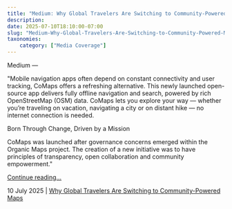 ```yaml
---
title: "Medium: Why Global Travelers Are Switching to Community-Powered Maps"
description: 
date: 2025-07-10T18:10:00-07:00
slug: "Medium-Why-Global-Travelers-Are-Switching-to-Community-Powered-Maps"
taxonomies:
    category: ["Media Coverage"]
---
```


Medium —
 
 
"Mobile navigation apps often depend on constant connectivity and user tracking, CoMaps offers a refreshing alternative. This newly launched open-source app delivers fully offline navigation and search, powered by rich OpenStreetMap (OSM) data. CoMaps lets you explore your way — whether you’re traveling on vacation, navigating a city or on distant hike — no internet connection is needed.

Born Through Change, Driven by a Mission

CoMaps was launched after governance concerns emerged within the Organic Maps project. The creation of a new initiative was to have principles of transparency, open collaboration and community empowerment."


[Continue reading...](https://medium.com/@oleg_risewell/why-global-travelers-are-switching-to-community-powered-maps-5684df24381c)

10 July 2025 | [Why Global Travelers Are Switching to Community-Powered Maps](https://medium.com/@oleg_risewell/why-global-travelers-are-switching-to-community-powered-maps-5684df24381c)